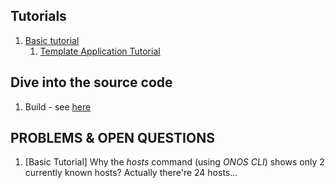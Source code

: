 ## Tutorials
1. [Basic tutorial](https://wiki.onosproject.org/display/ONOS/Basic+ONOS+Tutorial)
    1. [Template Application Tutorial](https://wiki.onosproject.org/display/ONOS/Template+Application+Tutorial)

## Dive into the source code
1. Build - see [here](https://wiki.onosproject.org/display/test/Building+ONOS)

## PROBLEMS & OPEN QUESTIONS
1. [Basic Tutorial] Why the *hosts* command (using *ONOS CLI*) shows only 2 currently known hosts? Actually there're 24 hosts...
